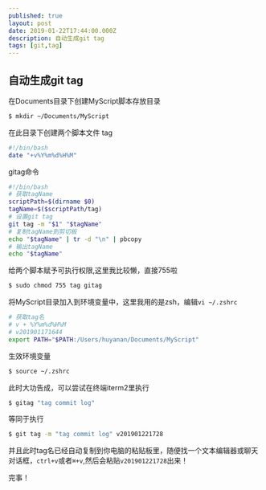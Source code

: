 ```yaml
---
published: true
layout: post
date: 2019-01-22T17:44:00.000Z
description: 自动生成git tag
tags: [git,tag]
---
```

## 自动生成git tag
在Documents目录下创建MyScript脚本存放目录
```bash
$ mkdir ~/Documents/MyScript
```
在此目录下创建两个脚本文件
tag
```bash
#!/bin/bash
date "+v%Y%m%d%H%M"
```

gitag命令
```bash
#!/bin/bash
# 获取tagName
scriptPath=$(dirname $0)
tagName=$($scriptPath/tag)
# 设置git tag
git tag -m "$1" "$tagName"
# 复制tagName到剪切板
echo "$tagName" | tr -d "\n" | pbcopy
# 输出tagName
echo "$tagName"
```

给两个脚本赋予可执行权限,这里我比较懒，直接755啦
```bash
$ sudo chmod 755 tag gitag
```
将MyScript目录加入到环境变量中，这里我用的是zsh，编辑`vi ~/.zshrc`
```bash
# 获取tag名
# v + %Y%m%d%H%M
# v201901171644
export PATH="$PATH:/Users/huyanan/Documents/MyScript"
```
生效环境变量
```bash
$ source ~/.zshrc
```
此时大功告成，可以尝试在终端iterm2里执行
```bash
$ gitag "tag commit log"
```
等同于执行
```bash
$ git tag -m "tag commit log" v201901221728
```
并且此时tag名已经自动复制到你电脑的粘贴板里，随便找一个文本编辑器或聊天对话框，`ctrl+v`或者`⌘+v`,然后会粘贴`v201901221728`出来！

完事！
